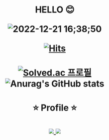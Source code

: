 <div align=center><h1> 

HELLO 😊
  
![2022-12-21 16;38;50](https://user-images.githubusercontent.com/114225974/208847632-4d4267dc-95e0-4574-94e8-5717bba140ad.gif)
  
[![Hits](https://hits.seeyoufarm.com/api/count/incr/badge.svg?url=https%3A%2F%2Fgithub.com%2Fgs0428&count_bg=%23204B94&title_bg=%23000000&icon=github.svg&icon_color=%23E7E7E7&title=visitors&edge_flat=false)](https://hits.seeyoufarm.com)  
  
</h1></div>

<div align=center><h1>
  
[![Solved.ac
프로필](http://mazassumnida.wtf/api/v2/generate_badge?boj=lider28)](https://solved.ac/lider28)
![Anurag's GitHub stats](https://github-readme-stats.vercel.app/api?username=gs0428&show_icons=true&theme=great-gatsby)
  
</h1></div>



<div align=center><h1>
  
⭐ Profile ⭐ 
  
<a href="https://www.instagram.com/g._.s_0428/" target="_blank"><img src="https://img.shields.io/badge/g._.s_0428-F76D9C?style=flat&logo=Instagram&logoColor=FFFFFF"/>
<a href="https://www.instagram.com/ddu._.ri_1117/" target="_blank"><img src="https://img.shields.io/badge/ddu._.ri_1117-FFCED6?style=flat&logo=Badoo&logoColor=FFFFFF"/>

</h1></div>

